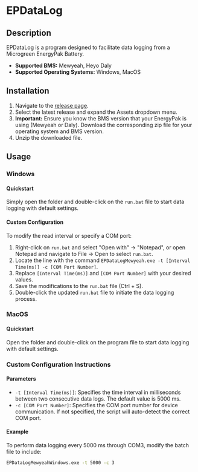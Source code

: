 # EPDataLog

## Description

EPDataLog is a program designed to facilitate data logging from a Microgreen EnergyPak Battery.
- **Supported BMS:** Mewyeah, Heyo Daly
- **Supported Operating Systems:** Windows, MacOS

## Installation

1. Navigate to the [release page](https://github.com/MicrogreenSolarCorp/EPDataLog/releases/tag/Mewyeah-Windows-v1.0.0).
2. Select the latest release and expand the Assets dropdown menu.
3. **Important:** Ensure you know the BMS version that your EnergyPak is using (Mewyeah or Daly). Download the corresponding zip file for your operating system and BMS version.
4. Unzip the downloaded file.

## Usage

### Windows

#### Quickstart
Simply open the folder and double-click on the `run.bat` file to start data logging with default settings.

#### Custom Configuration
To modify the read interval or specify a COM port:
1. Right-click on `run.bat` and select "Open with" → "Notepad", or open Notepad and navigate to File → Open to select `run.bat`.
2. Locate the line with the command `EPDataLogMewyeah.exe -t [Interval Time(ms)] -c [COM Port Number]`.
3. Replace `[Interval Time(ms)]` and `[COM Port Number]` with your desired values.
4. Save the modifications to the `run.bat` file (Ctrl + S).
5. Double-click the updated `run.bat` file to initiate the data logging process.

### MacOS

#### Quickstart
Open the folder and double-click on the program file to start data logging with default settings.



### Custom Configuration Instructions

#### Parameters
- `-t [Interval Time(ms)]`: Specifies the time interval in milliseconds between two consecutive data logs. The default value is 5000 ms.
- `-c [COM Port Number]`: Specifies the COM port number for device communication. If not specified, the script will auto-detect the correct COM port.

#### Example
To perform data logging every 5000 ms through COM3, modify the batch file to include:
```bash
EPDataLogMewyeahWindows.exe -t 5000 -c 3
